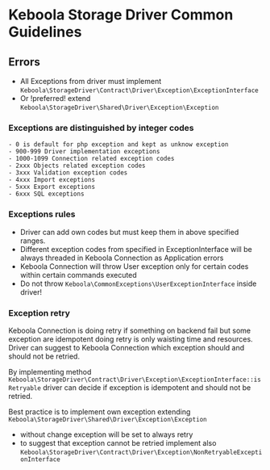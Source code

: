 # Keboola Storage Driver Common Guidelines

## Errors

* All Exceptions from driver must implement `Keboola\StorageDriver\Contract\Driver\Exception\ExceptionInterface`
* Or !preferred! extend `Keboola\StorageDriver\Shared\Driver\Exception\Exception`

### Exceptions are distinguished by integer codes

    - 0 is default for php exception and kept as unknow exception
    - 900-999 Driver implementation exceptions 
    - 1000-1099 Connection related exception codes 
    - 2xxx Objects related exception codes
    - 3xxx Validation exception codes
    - 4xxx Import exceptions
    - 5xxx Export exceptions
    - 6xxx SQL exceptions

### Exceptions rules 

- Driver can add own codes but must keep them in above specified ranges.
- Different exception codes from specified in ExceptionInterface will be always threaded in Keboola Connection as Application errors
- Keboola Connection will throw User exception only for certain codes within certain commands executed
- Do not throw `Keboola\CommonExceptions\UserExceptionInterface` inside driver!

### Exception retry

Keboola Connection is doing retry if something on backend fail but some exception are idempotent doing retry is only waisting time and resources. Driver can suggest to Keboola Connection which exception should and should not be retried.

By implementing method `Keboola\StorageDriver\Contract\Driver\Exception\ExceptionInterface::isRetryable` driver can decide if exception is idempotent and should not be retried.

Best practice is to implement own exception extending `Keboola\StorageDriver\Shared\Driver\Exception\Exception`
- without change exception will be set to always retry
- to suggest that exception cannot be retried implement also `Keboola\StorageDriver\Contract\Driver\Exception\NonRetryableExceptionInterface`
